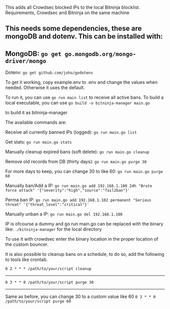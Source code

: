 This adds all Crowdsec blocked IPs to the local Bitninja blocklist. Requirements, Crowdsec and Bitninja on the same machine

This needs some dependencies, these are mongoDB and dotenv. This can be installed with:
---
MongoDB:
`go get go.mongodb.org/mongo-driver/mongo`
---
Dotenv:
`go get github.com/joho/godotenv`

To get it working, copy example.env to .env and change the values when needed. Otherwise it uses the default.

To run it, you can use `go run main list` to receive all active bans. To build a local executable, you can use 
`go build -o bitninja-manager main.go`

to build it as bitninja-manager

The available commands are:

Receive all currently banned IPs (logged):
`go run main.go list`

Get stats:
`go run main.go stats`

Manually cleanup expired bans (soft delete):
`go run main.go cleanup`

Remove old records from DB (thirty days):
`go run main.go purge 30`

For more days to keep, you can change 30 to like 60:
`go run main.go purge 60`

Manually ban/Add a IP:
`go run main.go add 192.168.1.100 24h "Brute force attack" '{"severity":"high","source":"fail2ban"}'`

Perma ban IP:
`go run main.go add 192.168.1.102 permanent "Serious threat" '{"threat_level":"critical"}'`

Manually unban a IP:
`go run main.go del 192.168.1.100`

IP is ofcourse a dummy and go run main.go can be replaced with the binary like: `./bitninja-manager` for the local directory

To use it with crowdsec enter the binary location in the proper location of the custom bouncer.

It is also possible to cleanup bans on a schedule, to do so, add the following to tools like crontab.
```# Every day at 2:00 AM - cleanup expired bans (soft ban)
0 2 * * * /path/to/your/script cleanup
```
---
```# Every week on zondag at 3:00 AM - purge old records (30 dagen)
0 3 * * 0 /path/to/your/script purge 30
```
---
Same as before, you can change 30 to a custom value like 60
`0 3 * * 0 /path/to/your/script purge 60`
